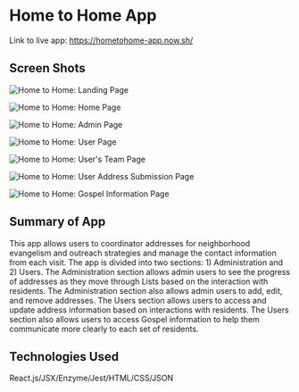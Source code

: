 # Home to Home App

Link to live app: https://hometohome-app.now.sh/

## Screen Shots
![Home to Home: Landing Page](img/h2h-Welcome.png)

![Home to Home: Home Page](img/h2h-HomePage.png)

![Home to Home: Admin Page](mg/h2h-Admin.png)

![Home to Home: User Page](img/h2h-Users.png)

![Home to Home: User's Team Page](img/h2h-Users-Teams.png)

![Home to Home: User Address Submission Page](img/h2h-AddressSubmission.png)

![Home to Home: Gospel Information Page](img/h2h-GospelInfo.png)

## Summary of App
This app allows users to coordinator addresses for neighborhood evangelism and outreach strategies and manage the contact information from each visit.
The app is divided into two sections: 1) Administration and 2) Users.
The Administration section allows admin users to see the progress of addresses as they move through Lists based on the interaction with residents. The Administration section also allows admin users to add, edit, and remove addresses.
The Users section allows users to access and update address information based on interactions with residents. The Users section also allows users to access Gospel information to help them communicate more clearly to each set of residents.

## Technologies Used
React.js/JSX/Enzyme/Jest/HTML/CSS/JSON